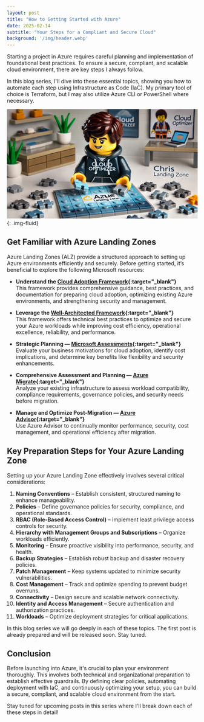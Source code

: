 ```yaml
---
layout: post
title: "How to Getting Started with Azure"
date: 2025-02-14
subtitle: "Your Steps for a Compliant and Secure Cloud"
background: '/img/header.webp'
---
```


Starting a project in Azure requires careful planning and implementation of foundational best practices. To ensure a secure, compliant, and scalable cloud environment, there are key steps I always follow.

In this blog series, I'll dive into these essential topics, showing you how to automate each step using Infrastructure as Code (IaC). My primary tool of choice is Terraform, but I may also utilize Azure CLI or PowerShell where necessary.

![LEGO Chris working on an "Azure Landing Zone" puzzle in a modern office setting](../img/posts/azure-landing-zone-puzzle.webp){: .img-fluid}

## Get Familiar with Azure Landing Zones

Azure Landing Zones (ALZ) provide a structured approach to setting up Azure environments efficiently and securely. Before getting started, it’s beneficial to explore the following Microsoft resources:

- **Understand the [Cloud Adoption Framework](https://learn.microsoft.com/de-de/azure/cloud-adoption-framework/?WT.mc_id=MVP_439787){:target="_blank"}**  
  This framework provides comprehensive guidance, best practices, and documentation for preparing cloud adoption, optimizing existing Azure environments, and strengthening security and management.

- **Leverage the [Well-Architected Framework](https://learn.microsoft.com/azure/well-architected/?WT.mc_id=MVP_439787){:target="_blank"}**  
  This framework offers technical best practices to optimize and secure your Azure workloads while improving cost efficiency, operational excellence, reliability, and performance.

- **Strategic Planning — [Microsoft Assessments](https://learn.microsoft.com/assessments/?WT.mc_id=MVP_439787){:target="_blank"}**  
  Evaluate your business motivations for cloud adoption, identify cost implications, and determine key benefits like flexibility and security enhancements.

- **Comprehensive Assessment and Planning — [Azure Migrate](https://learn.microsoft.com/azure/migrate/?WT.mc_id=MVP_439787){:target="_blank"}**  
  Analyze your existing infrastructure to assess workload compatibility, compliance requirements, governance policies, and security needs before migration.

- **Manage and Optimize Post-Migration — [Azure Advisor](https://learn.microsoft.com/en-us/azure/advisor/?WT.mc_id=MVP_439787){:target="_blank"}**  
  Use Azure Advisor to continually monitor performance, security, cost management, and operational efficiency after migration.

## Key Preparation Steps for Your Azure Landing Zone

Setting up your Azure Landing Zone effectively involves several critical considerations:

1. **Naming Conventions** – Establish consistent, structured naming to enhance manageability.
2. **Policies** – Define governance policies for security, compliance, and operational standards.
3. **RBAC (Role-Based Access Control)** – Implement least privilege access controls for security.
4. **Hierarchy with Management Groups and Subscriptions** – Organize workloads efficiently.
5. **Monitoring** – Ensure proactive visibility into performance, security, and health.
6. **Backup Strategies** – Establish robust backup and disaster recovery policies.
7. **Patch Management** – Keep systems updated to minimize security vulnerabilities.
8. **Cost Management** – Track and optimize spending to prevent budget overruns.
9. **Connectivity** – Design secure and scalable network connectivity.
10. **Identity and Access Management** – Secure authentication and authorization practices.
11. **Workloads** – Optimize deployment strategies for critical applications.

In this blog series we will go deeply in each of these topics. The first post is already prepared and will be released soon. Stay tuned.

## Conclusion

Before launching into Azure, it's crucial to plan your environment thoroughly. This involves both technical and organizational preparation to establish effective guardrails. By defining clear policies, automating deployment with IaC, and continuously optimizing your setup, you can build a secure, compliant, and scalable cloud environment from the start.

Stay tuned for upcoming posts in this series where I'll break down each of these steps in detail!
